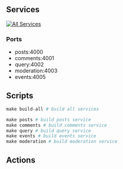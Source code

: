 ## Services
[![All Services](https://github.com/destinio/work-micro-learning/actions/workflows/make-build.yml/badge.svg)](https://github.com/destinio/work-micro-learning/actions/workflows/make-build.yml)

### Ports
- posts:4000
- comments:4001
- query:4002
- moderation:4003
- events:4005

## Scripts

```Makefile
make build-all # build all services

make posts # build posts service
make comments # build comments service
make query # build query service
make events # build events service
make moderation # build moderation service

```

## Actions